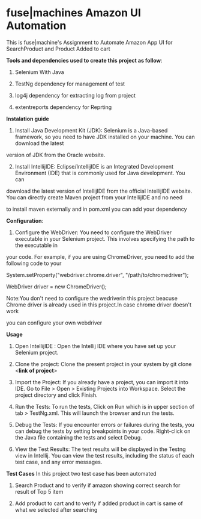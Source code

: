 # fuse|machines Amazon UI Automation

This is fuse|machine's Assignment to Automate Amazon App UI for SearchProduct and Product Added to cart

**Tools and dependencies used to create this project as follow**:

1. Selenium With Java

2. TestNg dependency for management of test

3. log4j dependency for extracting log from project

4. extentreports dependency for Reprting

**Instalation guide**

1. Install Java Development Kit (JDK): Selenium is a Java-based framework, so you need to have JDK installed on your machine. You can download the latest 

version of JDK from the Oracle website.

2. Install IntellijIDE: Eclipse/IntellijIDE is an Integrated Development Environment (IDE) that is commonly used for Java development. You can

download the latest version of IntellijIDE from the official IntellijIDE website. You can directly create Maven project from your IntellijIDE and no need

to install maven externally and in pom.xml you can add your dependency

**Configuration**:
1. Configure the WebDriver: You need to configure the WebDriver executable in your Selenium project. This involves specifying the path to the executable in

your code. For example, if you are using ChromeDriver, you need to add the following code to your

System.setProperty("webdriver.chrome.driver", "/path/to/chromedriver");

WebDriver driver = new ChromeDriver();

Note:You don't need to configure the wedriverin this project beacuse Chrome driver is already used in this project.In case chrome driver doesn't work

you can configure your own webdriver


**Usage**
1. Open IntellijIDE : Open the Intellij  IDE where you have set up your Selenium project.

2. Clone the project: Clone the present project in your system by git clone <**link of project**>

3. Import the Project: If you already have a project, you can import it into IDE. Go to File >  Open > Existing Projects into Workspace. Select the project directory and click Finish.

4. Run the Tests: To run the tests, Click on Run which is in upper section of tab > TestNg.xml. This will launch the browser and run the tests.

5. Debug the Tests: If you encounter errors or failures during the tests, you can debug the tests by setting breakpoints in your code. Right-click on the Java file containing the tests and select Debug.

6. View the Test Results: The test results will be displayed in the Testng view in Intellij. You can view the test results, including the status of each test case, and any error messages.

**Test Cases**
In this project two test case has been automated
  
1. Search Product and to verify if amazon showing correct search for result of Top 5 item
   
2. Add product to cart and to verify if added product in cart is same of what we selected after searching




